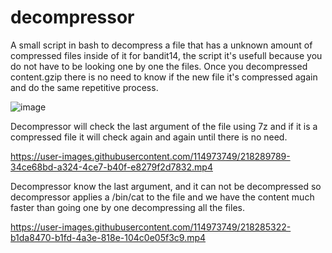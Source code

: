 # decompressor
A small script in bash to decompress a file that has a unknown amount of compressed files inside of it for bandit14,
the script it's usefull because you do not have to be looking one by one the files.
Once you decompressed content.gzip there is no need to know if the new file it's compressed again and do the same repetitive process.


![image](https://user-images.githubusercontent.com/114973749/218240673-abb63172-cdf3-430c-bb9b-322764a4e52e.png)

Decompressor will check the last argument of the file using 7z and if it is a compressed file it will check again and again until there is no need. 

https://user-images.githubusercontent.com/114973749/218289789-34ce68bd-a324-4ce7-b40f-e8279f2d7832.mp4

Decompressor know the last argument, and it can not be decompressed so decompressor applies a /bin/cat to the file and we have the content much faster than going one by one decompressing all the files.

https://user-images.githubusercontent.com/114973749/218285322-b1da8470-b1fd-4a3e-818e-104c0e05f3c9.mp4

